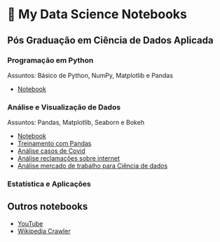 # 📔 My Data Science Notebooks

## Pós Graduação em Ciência de Dados Aplicada
### Programação em Python
Assuntos: Básico de Python, NumPy, Matplotlib e Pandas
- [Notebook](programacao-em-python/pos-programacao-em-python.ipynb)

### Análise e Visualização de Dados
Assuntos: Pandas, Matplotlib, Seaborn e Bokeh
- [Notebook](analise-visualizacao-de-dados/analise-de-dados.ipynb)
- [Treinamento com Pandas](analise-visualizacao-de-dados/Treinamento_pandas_2.ipynb)
- [Análise casos de Covid](analise-visualizacao-de-dados/tarefa-01.ipynb)
- [Análise reclamações sobre internet](analise-visualizacao-de-dados/tarefa-02.ipynb)
- [Análise mercado de trabalho para Ciência de dados](analise-visualizacao-de-dados/data_hackers_survey_2019.ipynb)

### Estatística e Aplicações

## Outros notebooks
- [YouTube](outros-notebooks/youtube.ipynb)
- [Wikipedia Crawler](outros-notebooks/video-game-considered-the-best.ipynb)
